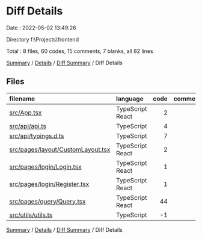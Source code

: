 # Diff Details

Date : 2022-05-02 13:49:26

Directory f:\Projects\frontend

Total : 8 files,  60 codes, 15 comments, 7 blanks, all 82 lines

[Summary](results.md) / [Details](details.md) / [Diff Summary](diff.md) / Diff Details

## Files
| filename | language | code | comment | blank | total |
| :--- | :--- | ---: | ---: | ---: | ---: |
| [src/App.tsx](/src/App.tsx) | TypeScript React | 2 | 0 | 0 | 2 |
| [src/api/api.ts](/src/api/api.ts) | TypeScript | 4 | 1 | -1 | 4 |
| [src/api/typings.d.ts](/src/api/typings.d.ts) | TypeScript | 7 | 6 | 2 | 15 |
| [src/pages/layout/CustomLayout.tsx](/src/pages/layout/CustomLayout.tsx) | TypeScript React | 2 | 0 | 0 | 2 |
| [src/pages/login/Login.tsx](/src/pages/login/Login.tsx) | TypeScript React | 1 | 0 | 0 | 1 |
| [src/pages/login/Register.tsx](/src/pages/login/Register.tsx) | TypeScript React | 1 | 0 | 0 | 1 |
| [src/pages/query/Query.tsx](/src/pages/query/Query.tsx) | TypeScript React | 44 | 7 | 6 | 57 |
| [src/utils/utils.ts](/src/utils/utils.ts) | TypeScript | -1 | 1 | 0 | 0 |

[Summary](results.md) / [Details](details.md) / [Diff Summary](diff.md) / Diff Details